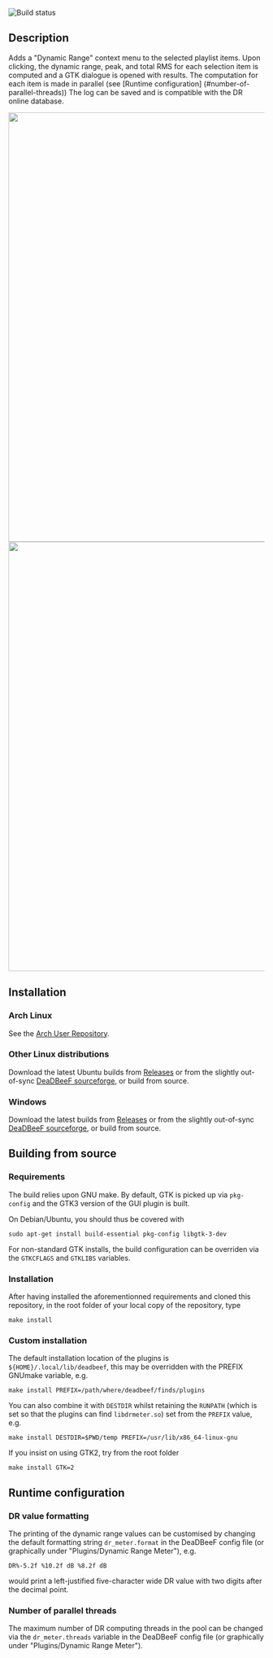 
![Build status](https://github.com/dakeryas/deadbeef-dr-meter/actions/workflows/ci.yml/badge.svg?branch=master)

## Description
Adds a "Dynamic Range" context menu to the selected playlist items. Upon
clicking, the dynamic range, peak, and total RMS for each selection item is
computed and a GTK dialogue is opened with results. The computation for each
item is made in parallel (see [Runtime configuration]
(#number-of-parallel-threads)) The log can be saved and is compatible with the
DR online database.

<img src="https://user-images.githubusercontent.com/10599557/143535008-d35afa30-465c-4953-9db3-bbf06e29d9a8.png" width="844">
<img src="https://user-images.githubusercontent.com/10599557/143535009-f35d4ad7-3ca3-4ad9-aed0-b459e931b3d5.png" width="844">

## Installation
### Arch Linux
See the [Arch User Repository](https://aur.archlinux.org/packages/deadbeef-dr-meter-gtk3-git/).
### Other Linux distributions
Download the latest Ubuntu builds from
[Releases](https://github.com/dakeryas/deadbeef-dr-meter/releases) or from the
slightly out-of-sync [DeaDBeeF sourceforge](https://deadbeef.sourceforge.io/plugins.html),
or build from source.
### Windows
Download the latest builds from
[Releases](https://github.com/dakeryas/deadbeef-dr-meter/releases) or from the
slightly out-of-sync [DeaDBeeF sourceforge](https://deadbeef.sourceforge.io/plugins.html),
or build from source.

## Building from source
### Requirements
The build relies upon GNU make. By default, GTK is picked up via `pkg-config`
and the GTK3 version of the GUI plugin is built.

On Debian/Ubuntu, you should thus be covered with
```
sudo apt-get install build-essential pkg-config libgtk-3-dev
```
For non-standard GTK installs, the build configuration can be overriden via the
`GTKCFLAGS` and `GTKLIBS` variables.

### Installation
After having installed the aforementionned requirements and cloned this
repository, in the root folder of your local copy of the repository, type
```
make install
```
### Custom installation
The default installation location of the plugins is
`${HOME}/.local/lib/deadbeef`, this may be overridden with the PREFIX GNUmake
variable, e.g.
```
make install PREFIX=/path/where/deadbeef/finds/plugins
```
You can also combine it with `DESTDIR` whilst retaining the `RUNPATH` (which is set
so that the plugins can find `libdrmeter.so`) set from the `PREFIX` value, e.g.
```
make install DESTDIR=$PWD/temp PREFIX=/usr/lib/x86_64-linux-gnu
```
If you insist on using GTK2, try from the root folder
```
make install GTK=2
```

## Runtime configuration
### DR value formatting
The printing of the dynamic range values can be customised by changing the
default formatting string `dr_meter.format` in the DeaDBeeF config file (or
graphically under "Plugins/Dynamic Range Meter"), e.g.
```
DR%-5.2f %10.2f dB %8.2f dB
```
would print a left-justified five-character wide DR value with two digits after
the decimal point.

### Number of parallel threads
The maximum number of DR computing threads in the pool can be changed via the
`dr_meter.threads` variable in the DeaDBeeF config file (or graphically under
"Plugins/Dynamic Range Meter").
